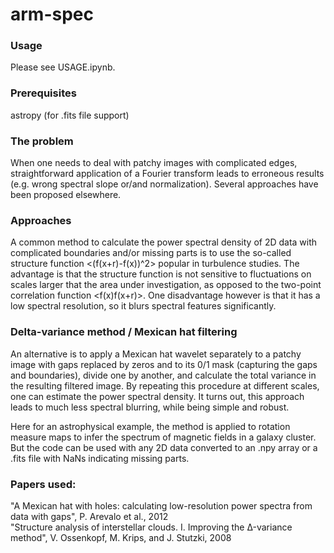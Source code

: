 # arm-spec

### Usage
Please see USAGE.ipynb.

### Prerequisites
astropy (for .fits file support)

### The problem

When one needs to deal with patchy images with complicated edges, straightforward application of a Fourier transform leads to erroneous results (e.g. wrong spectral slope or/and normalization). Several approaches have been proposed elsewhere.

### Approaches

A common method to calculate the power spectral density of 2D data with complicated boundaries and/or missing parts is to use the so-called structure function <(f(x+r)-f(x))^2> popular in turbulence studies. The advantage is that the structure function is not sensitive to fluctuations on scales larger that the area under investigation, as opposed to the two-point correlation function <f(x)f(x+r)>. One disadvantage however is that it has a low spectral resolution, so it blurs spectral features significantly. 

### Delta-variance method / Mexican hat filtering

An alternative is to apply a Mexican hat wavelet separately to a patchy image with gaps replaced by zeros and to its 0/1 mask (capturing the gaps and boundaries), divide one by another, and calculate the total variance in the resulting filtered image. By repeating this procedure at different scales, one can estimate the power spectral density. It turns out, this approach leads to much less spectral blurring, while being simple and robust.

Here for an astrophysical example, the method is applied to rotation measure maps to infer the spectrum of magnetic fields in a galaxy cluster. But the code can be used with any 2D data converted to an .npy array or a .fits file with NaNs indicating missing parts.
 
### Papers used:
"A Mexican hat with holes: calculating low-resolution power spectra from data with gaps", P. Arevalo et al., 2012<br>
"Structure analysis of interstellar clouds. I. Improving the Δ-variance method", V. Ossenkopf, M. Krips, and J. Stutzki, 2008
